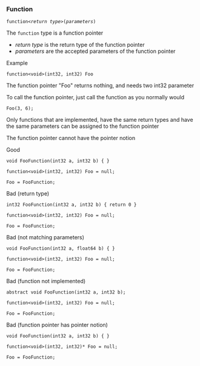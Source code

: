 ### Function
`function<`_`return type`_`>(`_`parameters`_`)`

The ```function``` type is a function pointer
- _return type_ is the return type of the function pointer
- _parameters_ are the accepted parameters of the function pointer

Example
```
function<void>(int32, int32) Foo
```
The function pointer "Foo" returns nothing, and needs two int32 parameter

To call the function pointer, just call the function as you normally would
```
Foo(3, 6);
```

Only functions that are implemented, have the same return types and have the same parameters can be assigned to the function pointer

The function pointer cannot have the pointer notion

Good
```
void FooFunction(int32 a, int32 b) { }

function<void>(int32, int32) Foo = null;

Foo = FooFunction;
```

Bad (return type)
```
int32 FooFunction(int32 a, int32 b) { return 0 }

function<void>(int32, int32) Foo = null;

Foo = FooFunction;
```

Bad (not matching parameters)
```
void FooFunction(int32 a, float64 b) { }

function<void>(int32, int32) Foo = null;

Foo = FooFunction;
```

Bad (function not implemented)
```
abstract void FooFunction(int32 a, int32 b);

function<void>(int32, int32) Foo = null;

Foo = FooFunction;
```

Bad (function pointer has pointer notion)
```
void FooFunction(int32 a, int32 b) { }

function<void>(int32, int32)* Foo = null;

Foo = FooFunction;
```
